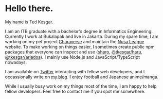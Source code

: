 # Hello there.

My name is Ted Kesgar.

I am an ITB graduate with a bachelor's degree in Informatics Engineering. Currently I work at Bukalapak and live in Jakarta. During my spare time, I am working on my pet project [Charaverse](https://github.com/chverse) and maintain the [Nusa League](https://github.com/nusaleague) website. To make working on things easier, I sometimes create public npm packages that everyone can inspect and use ([sharo](https://github.com/tkesgar/sharo), [@tkesgar/haru](https://github.com/tkesgar/haru), [@tkesgar/ariadoa](https://github.com/tkesgar/ariadoa)). I mainly use Node.js and JavaScript/TypeScript nowadays.

I am available on [Twitter](https://twitter.com/tkesgar) interacting with fellow web developers, and I occassionally write on [my blog](https://blog.tkesgar.com). I enjoy football and Japanese anime/manga.

While I usually busy work on my things most of the time, I am happy to help fellow developers. Feel free to contact me if you spot me somewhere.
